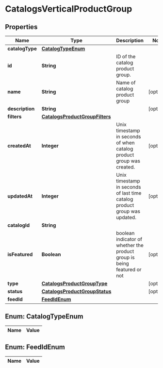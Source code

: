 

# CatalogsVerticalProductGroup

## Properties

Name | Type | Description | Notes
------------ | ------------- | ------------- | -------------
**catalogType** | [**CatalogTypeEnum**](#CatalogTypeEnum) |  | 
**id** | **String** | ID of the catalog product group. | 
**name** | **String** | Name of catalog product group |  [optional]
**description** | **String** |  |  [optional]
**filters** | [**CatalogsProductGroupFilters**](CatalogsProductGroupFilters.md) |  | 
**createdAt** | **Integer** | Unix timestamp in seconds of when catalog product group was created. |  [optional]
**updatedAt** | **Integer** | Unix timestamp in seconds of last time catalog product group was updated. |  [optional]
**catalogId** | **String** |  | 
**isFeatured** | **Boolean** | boolean indicator of whether the product group is being featured or not |  [optional]
**type** | [**CatalogsProductGroupType**](CatalogsProductGroupType.md) |  |  [optional]
**status** | [**CatalogsProductGroupStatus**](CatalogsProductGroupStatus.md) |  |  [optional]
**feedId** | [**FeedIdEnum**](#FeedIdEnum) |  | 


## Enum: CatalogTypeEnum

Name | Value
---- | -----


## Enum: FeedIdEnum

Name | Value
---- | -----




